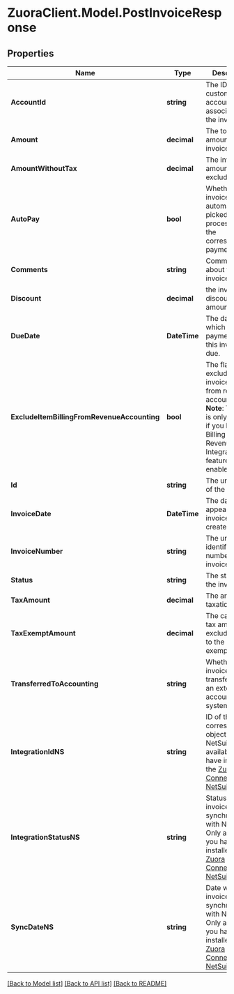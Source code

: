 # ZuoraClient.Model.PostInvoiceResponse

## Properties

Name | Type | Description | Notes
------------ | ------------- | ------------- | -------------
**AccountId** | **string** | The ID of the customer account associated with the invoice.  | [optional] 
**Amount** | **decimal** | The total amount of the invoice.  | [optional] 
**AmountWithoutTax** | **decimal** | The invoice amount excluding tax.  | [optional] 
**AutoPay** | **bool** | Whether invoices are automatically picked up for processing in the corresponding payment run.  | [optional] 
**Comments** | **string** | Comments about the invoice.  | [optional] 
**Discount** | **decimal** | the invoice discount amount.  | [optional] 
**DueDate** | **DateTime** | The date by which the payment for this invoice is due.  | [optional] 
**ExcludeItemBillingFromRevenueAccounting** | **bool** | The flag to exclude the invoice item from revenue accounting.  **Note**: This field is only available if you have the Billing - Revenue Integration feature enabled.   | [optional] 
**Id** | **string** | The unique ID of the invoice.  | [optional] 
**InvoiceDate** | **DateTime** | The date that appears on the invoice being created.  | [optional] 
**InvoiceNumber** | **string** | The unique identification number of the invoice.  | [optional] 
**Status** | **string** | The status of the invoice.  | [optional] 
**TaxAmount** | **decimal** | The amount of taxation.  | [optional] 
**TaxExemptAmount** | **decimal** | The calculated tax amount excluded due to the exemption.  | [optional] 
**TransferredToAccounting** | **string** | Whether the invoice was transferred to an external accounting system.  | [optional] 
**IntegrationIdNS** | **string** | ID of the corresponding object in NetSuite. Only available if you have installed the [Zuora Connector for NetSuite](https://www.zuora.com/connect/app/?appId&#x3D;265).  | [optional] 
**IntegrationStatusNS** | **string** | Status of the invoice&#39;s synchronization with NetSuite. Only available if you have installed the [Zuora Connector for NetSuite](https://www.zuora.com/connect/app/?appId&#x3D;265).  | [optional] 
**SyncDateNS** | **string** | Date when the invoice was synchronized with NetSuite. Only available if you have installed the [Zuora Connector for NetSuite](https://www.zuora.com/connect/app/?appId&#x3D;265).  | [optional] 

[[Back to Model list]](../README.md#documentation-for-models) [[Back to API list]](../README.md#documentation-for-api-endpoints) [[Back to README]](../README.md)

